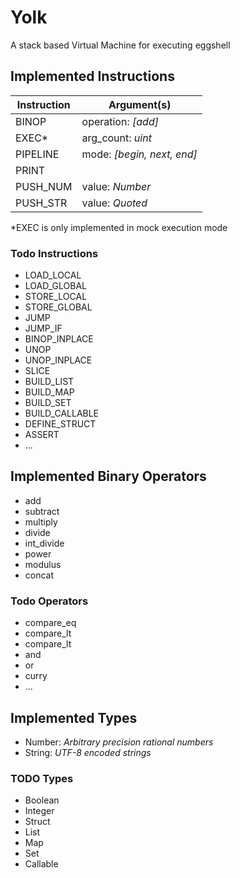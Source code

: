 # Yolk

A stack based Virtual Machine for executing eggshell

## Implemented Instructions

| Instruction | Argument(s) |
| ----------- | --------- |
| BINOP       | operation: *[add]* |
| EXEC*       | arg_count: *uint*   |
| PIPELINE    | mode: *[begin, next, end]* |
| PRINT       |  |
| PUSH_NUM    | value: *Number* |
| PUSH_STR    | value: *Quoted* |

*EXEC is only implemented in mock execution mode

### Todo Instructions

* LOAD_LOCAL
* LOAD_GLOBAL
* STORE_LOCAL
* STORE_GLOBAL
* JUMP
* JUMP_IF
* BINOP_INPLACE
* UNOP
* UNOP_INPLACE
* SLICE
* BUILD_LIST
* BUILD_MAP
* BUILD_SET
* BUILD_CALLABLE
* DEFINE_STRUCT
* ASSERT
* ...


## Implemented Binary Operators

* add
* subtract
* multiply
* divide
* int_divide
* power
* modulus
* concat

### Todo Operators

* compare_eq
* compare_lt
* compare_lt
* and
* or
* curry
* ...

## Implemented Types

* Number: *Arbitrary precision rational numbers*
* String: *UTF-8 encoded strings*

### TODO Types

* Boolean
* Integer
* Struct
* List
* Map
* Set
* Callable